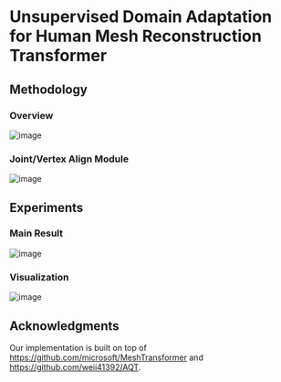 # Unsupervised Domain Adaptation for Human Mesh Reconstruction Transformer
## Methodology
### Overview
![image](https://github.com/user-attachments/assets/03e1e3a7-506f-418b-9297-f575b652ccef)

### Joint/Vertex Align Module
![image](https://github.com/user-attachments/assets/b6e2281d-7a80-4fc9-8173-7f9a1c1c7965)

## Experiments
### Main Result
![image](https://github.com/user-attachments/assets/29ee3d9d-4bd8-4070-ad5e-415b5072637a)

### Visualization
![image](https://github.com/user-attachments/assets/ac830b30-42b0-4e09-8cb5-4b43fc4db3cf)

## Acknowledgments
Our implementation is built on top of https://github.com/microsoft/MeshTransformer and https://github.com/weii41392/AQT.
